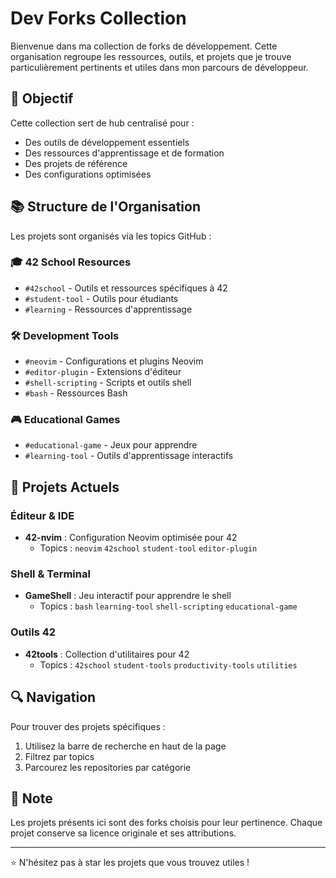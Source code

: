 # Dev Forks Collection

Bienvenue dans ma collection de forks de développement. Cette organisation regroupe les ressources, outils, et projets que je trouve particulièrement pertinents et utiles dans mon parcours de développeur.

## 🎯 Objectif
Cette collection sert de hub centralisé pour :
- Des outils de développement essentiels
- Des ressources d'apprentissage et de formation
- Des projets de référence
- Des configurations optimisées

## 📚 Structure de l'Organisation

Les projets sont organisés via les topics GitHub :

### 🎓 42 School Resources
- `#42school` - Outils et ressources spécifiques à 42
- `#student-tool` - Outils pour étudiants
- `#learning` - Ressources d'apprentissage

### 🛠️ Development Tools
- `#neovim` - Configurations et plugins Neovim
- `#editor-plugin` - Extensions d'éditeur
- `#shell-scripting` - Scripts et outils shell
- `#bash` - Ressources Bash

### 🎮 Educational Games
- `#educational-game` - Jeux pour apprendre
- `#learning-tool` - Outils d'apprentissage interactifs

## 📂 Projets Actuels

### Éditeur & IDE
- **42-nvim** : Configuration Neovim optimisée pour 42
  - Topics : `neovim` `42school` `student-tool` `editor-plugin`

### Shell & Terminal
- **GameShell** : Jeu interactif pour apprendre le shell
  - Topics : `bash` `learning-tool` `shell-scripting` `educational-game`

### Outils 42
- **42tools** : Collection d'utilitaires pour 42
  - Topics : `42school` `student-tools` `productivity-tools` `utilities`

## 🔍 Navigation

Pour trouver des projets spécifiques :
1. Utilisez la barre de recherche en haut de la page
2. Filtrez par topics
3. Parcourez les repositories par catégorie

## 📝 Note

Les projets présents ici sont des forks choisis pour leur pertinence. Chaque projet conserve sa licence originale et ses attributions.

---

⭐ N'hésitez pas à star les projets que vous trouvez utiles !
